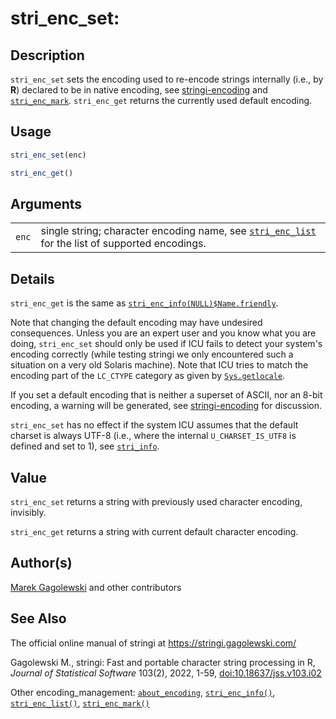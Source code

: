 # stri_enc_set:

## Description

`stri_enc_set` sets the encoding used to re-encode strings internally (i.e., by <span class="rlang">**R**</span>) declared to be in native encoding, see [stringi-encoding](about_encoding.md) and [`stri_enc_mark`](stri_enc_mark.md). `stri_enc_get` returns the currently used default encoding.

## Usage

``` r
stri_enc_set(enc)

stri_enc_get()
```

## Arguments

|  |  |
|----|----|
| `enc` | single string; character encoding name, see [`stri_enc_list`](stri_enc_list.md) for the list of supported encodings. |

## Details

`stri_enc_get` is the same as [`stri_enc_info(NULL)$Name.friendly`](stri_enc_info.md).

Note that changing the default encoding may have undesired consequences. Unless you are an expert user and you know what you are doing, `stri_enc_set` should only be used if <span class="pkg">ICU</span> fails to detect your system\'s encoding correctly (while testing <span class="pkg">stringi</span> we only encountered such a situation on a very old Solaris machine). Note that <span class="pkg">ICU</span> tries to match the encoding part of the `LC_CTYPE` category as given by [`Sys.getlocale`](https://stat.ethz.ch/R-manual/R-devel/library/base/html/locales.html).

If you set a default encoding that is neither a superset of ASCII, nor an 8-bit encoding, a warning will be generated, see [stringi-encoding](about_encoding.md) for discussion.

`stri_enc_set` has no effect if the system ICU assumes that the default charset is always UTF-8 (i.e., where the internal `U_CHARSET_IS_UTF8` is defined and set to 1), see [`stri_info`](stri_info.md).

## Value

`stri_enc_set` returns a string with previously used character encoding, invisibly.

`stri_enc_get` returns a string with current default character encoding.

## Author(s)

[Marek Gagolewski](https://www.gagolewski.com/) and other contributors

## See Also

The official online manual of <span class="pkg">stringi</span> at <https://stringi.gagolewski.com/>

Gagolewski M., <span class="pkg">stringi</span>: Fast and portable character string processing in R, *Journal of Statistical Software* 103(2), 2022, 1-59, [doi:10.18637/jss.v103.i02](https://doi.org/10.18637/jss.v103.i02)

Other encoding_management: [`about_encoding`](about_encoding.md), [`stri_enc_info()`](stri_enc_info.md), [`stri_enc_list()`](stri_enc_list.md), [`stri_enc_mark()`](stri_enc_mark.md)
